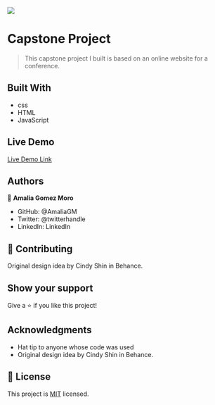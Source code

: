 ![](https://img.shields.io/badge/Microverse-blueviolet)

# Capstone Project

> This capstone project I built is based on an online website for a conference. 


## Built With

- css
- HTML
- JavaScript

## Live Demo

[Live Demo Link](https://livedemo.com)


## Authors

👤 **Amalia Gomez Moro**

- GitHub: @AmaliaGM
- Twitter: @twitterhandle
- LinkedIn: LinkedIn


## 🤝 Contributing

Original design idea by Cindy Shin in Behance.


## Show your support

Give a ⭐️ if you like this project!


## Acknowledgments

- Hat tip to anyone whose code was used
- Original design idea by Cindy Shin in Behance.


## 📝 License

This project is [MIT](./MIT.md) licensed.
